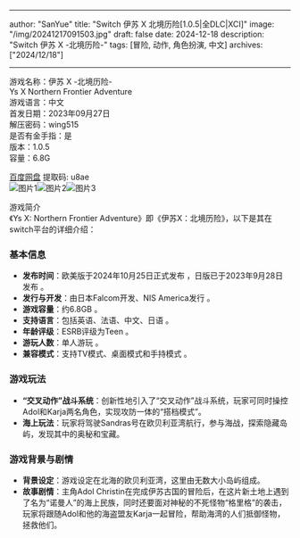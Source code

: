 
---
author: "SanYue"
title: "Switch 伊苏 X 北境历险[1.0.5|全DLC|XCI]"
image: "/img/20241217091503.jpg"
draft: false
date: 2024-12-18
description: "Switch 伊苏 X -北境历险-"
tags: [冒险, 动作, 角色扮演, 中文]
archives: ["2024/12/18"]

---

游戏名称：伊苏 X -北境历险-   
Ys X Northern Frontier Adventure    
游戏语言：中文  
首发日期：2023年09月27日  
解压密码：wing515  
是否有金手指：是  
版本：1.0.5   
容量：6.8G

[百度网盘](https://pan.baidu.com/s/16lGbxuwGL4c0gaD6-RtrXw) 提取码: u8ae  
![图片1](/img/19dbf61.jpg)![图片2](/img/2b1c73.jpg)![图片3](/img/ssec443.jpg)  

游戏简介  
《Ys X: Northern Frontier Adventure》即《伊苏X：北境历险》，以下是其在switch平台的详细介绍：

### 基本信息
- **发布时间**：欧美版于2024年10月25日正式发布 ，日版已于2023年9月28日发布 。
- **发行与开发**：由日本Falcom开发、NIS America发行 。
- **游戏容量**：约6.8GB 。
- **支持语言**：包括英语、法语、中文、日语 。
- **年龄评级**：ESRB评级为Teen 。
- **游玩人数**：单人游玩 。
- **兼容模式**：支持TV模式、桌面模式和手持模式 。

### 游戏玩法
- **“交叉动作”战斗系统**：创新性地引入了“交叉动作”战斗系统，玩家可同时操控Adol和Karja两名角色，实现攻防一体的“搭档模式”。
- **海上玩法**：玩家将驾驶Sandras号在欧贝利亚湾航行，参与海战，探索隐藏岛屿，发现其中的奥秘和宝藏。

### 游戏背景与剧情
- **背景设定**：游戏设定在北海的欧贝利亚湾，这里由无数大小岛屿组成。
- **故事剧情**：主角Adol Christin在完成伊苏古国的冒险后，在这片新土地上遇到了名为“诺曼人”的海上民族，同时还要面对神秘的不死怪物“格里格”的袭击，玩家将跟随Adol和他的海盗盟友Karja一起冒险，帮助海湾的人们抵御怪物，拯救他们。
